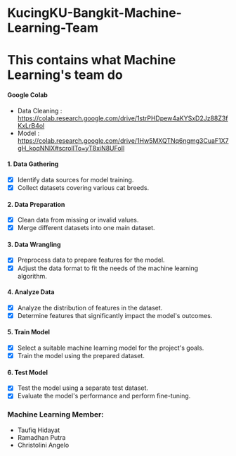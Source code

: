 # KucingKU-Bangkit-Machine-Learning-Team
# This contains what Machine Learning's team do

#### Google Colab 
- Data Cleaning : https://colab.research.google.com/drive/1strPHDpew4aKYSxD2Jz88Z3fKxLrB4ol
- Model  : https://colab.research.google.com/drive/1Hw5MXQTNq6ngmg3CuaF1X7gH_koqNNlX#scrollTo=yT8xiN8UFoIl

#### 1. Data Gathering
- [x] Identify data sources for model training.
- [x] Collect datasets covering various cat breeds.

#### 2. Data Preparation
- [x] Clean data from missing or invalid values.
- [x] Merge different datasets into one main dataset.

#### 3. Data Wrangling
- [x] Preprocess data to prepare features for the model.
- [x] Adjust the data format to fit the needs of the machine learning algorithm.

#### 4. Analyze Data
- [x] Analyze the distribution of features in the dataset.
- [x] Determine features that significantly impact the model's outcomes.

#### 5. Train Model
- [x] Select a suitable machine learning model for the project's goals.
- [x] Train the model using the prepared dataset.

#### 6. Test Model
- [x] Test the model using a separate test dataset.
- [x] Evaluate the model's performance and perform fine-tuning.

### Machine Learning Member:
- Taufiq Hidayat
- Ramadhan Putra
- Christolini Angelo

